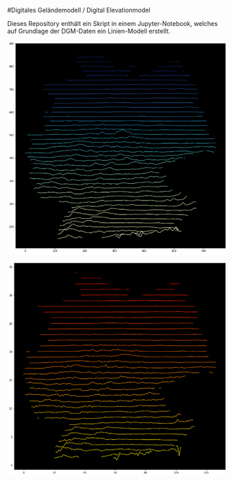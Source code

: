 #Digitales Geländemodell / Digital Elevationmodel  

  

Dieses Repository enthält ein Skript in einem Jupyter-Notebook, welches auf Grundlage der DGM-Daten ein Linien-Modell erstellt.

![DGM2](DGM2.png)

![DGM1](DGM1.png)

